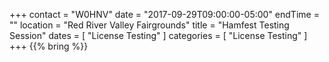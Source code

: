 +++
contact = "W0HNV"
date = "2017-09-29T09:00:00-05:00"
endTime = ""
location = "Red River Valley Fairgrounds"
title = "Hamfest Testing Session"
dates = [ "License Testing" ]
categories = [ "License Testing" ]
+++
{{% bring %}}

